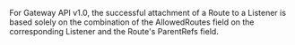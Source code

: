 For Gateway API v1.0, the successful attachment of a Route to a Listener is based solely on the combination of the AllowedRoutes field on the corresponding Listener and the Route's ParentRefs field.
